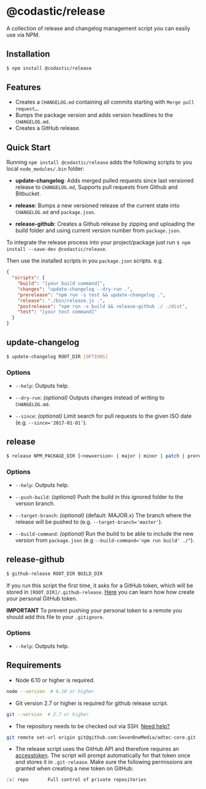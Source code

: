 # @codastic/release
A collection of release and changelog management script you can easily use via NPM.

## Installation

```bash
$ npm install @codastic/release
```

## Features

- Creates a `CHANGELOG.md` containing all commits starting with `Merge pull request…`.
- Bumps the package version and adds version headlines to the  `CHANGELOG.md`.
- Creates a GitHub release.

## Quick Start

Running `npm install @codastic/release` adds the following scripts to you local `node_modules/.bin` folder:

- **update-changelog**: Adds merged pulled requests since last versioned release to `CHANGELOG.md`,
Supports pull requests from Github and Bitbucket.

- **release**: Bumps a new versioned release of the current state into `CHANGELOG.md` and `package.json`.

- **release-github**: Creates a Github release by zipping and uploading the build folder and using current version number from `package.json`.

To integrate the release process into your project/package just run `$ npm install --save-dev @codastic/release`.

Then use the installed scripts in you `package.json` scripts. e.g.

```json
{
  "scripts": {
    "build": "[your build command]",
    "changes": "update-changelog --dry-run .",
    "prerelease": "npm run -s test && update-changelog .",
    "release": "./bin/release.js .",
    "postrelease": "npm run -s build && release-github ./ ./dist",
    "test": "[your test command]"
  }
}
```



## update-changelog

```bash
$ update-changelog ROOT_DIR [OPTIONS]
```

### Options

- `--help`: Outputs help.

- `--dry-run`: *(optional)* Outputs changes instead of writing to `CHANGELOG.md`.

- `--since`: *(optional)* Limit search for pull requests to the given ISO date (e.g. `--since='2017-01-01'`).

## release

```bash
$ release NPM_PACKAGE_DIR [<newversion> | major | minor | patch | prerelease] [options]
```

### Options

- `--help`: Outputs help.

- `--push-build`: *(optional)* Push the build in this ignored folder to the version branch.

- `--target-branch`: *(optional)* (default: MAJOR.x) The branch where the release will be pushed to (e.g. `--target-branch='master'`).

- `--build-command`: *(optional)* Run the build to be able to include the new version from `package.json` (e.g `--build-command='npm run build' ./"`).

## release-github

```bash
$ github-release ROOT_DIR BUILD_DIR
```

If you run this script the first time, it asks for a GitHub token, which will be stored in `[ROOT_DIR]/.github-release`. [Here](https://github.com/blog/1509-personal-api-tokens) you can learn how how create your personal GitHub token.

**IMPORTANT** To prevent pushing your personal token to a remote you should add this file to your `.gitignore`.

### Options

- `--help`: Outputs help.

## Requirements

- Node 6.10 or higher is required.
```bash
node --version  # 6.10 or higher
```

- Git version 2.7 or higher is required for github release script.
```bash
git --version  # 2.7 or higher
```

- The repository needs to be checked out via SSH. [Need help?](https://help.github.com/articles/changing-a-remote-s-url/#switching-remote-urls-from-https-to-ssh)
```bash
git remote set-url origin git@github.com:SevenOneMedia/adtec-core.git
```

- The release script uses the GitHub API and therefore requires an [accesstoken](https://github.com/settings/tokens/new).
The script will prompt automatically for that token once and stores it in `.git-release`. Make sure the following permissions are granted when creating a new token on GitHub:
 ```markdown
 [x] repo       Full control of private repositories
 ```
